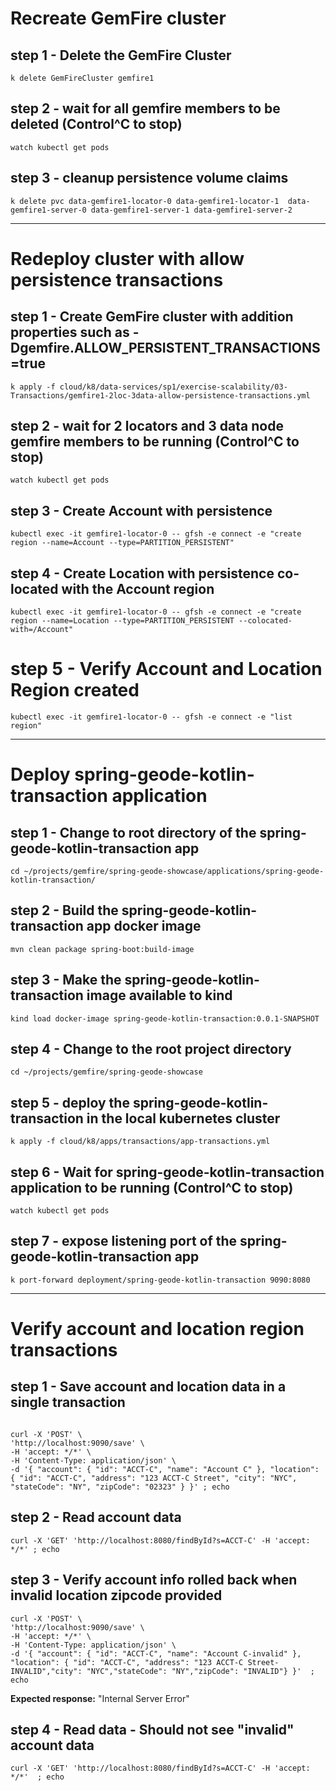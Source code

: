 # Recreate GemFire cluster 

## step 1 - Delete the GemFire Cluster

```shell
k delete GemFireCluster gemfire1
```


## step 2 - wait for all gemfire members to be deleted  (Control^C to stop)

```shell
watch kubectl get pods
```

## step 3 - cleanup persistence volume claims

```shell
k delete pvc data-gemfire1-locator-0 data-gemfire1-locator-1  data-gemfire1-server-0 data-gemfire1-server-1 data-gemfire1-server-2
```



----------------------------------------------------
# Redeploy cluster with allow persistence transactions

## step 1 - Create GemFire cluster with addition properties such as -Dgemfire.ALLOW_PERSISTENT_TRANSACTIONS=true

```shell
k apply -f cloud/k8/data-services/sp1/exercise-scalability/03-Transactions/gemfire1-2loc-3data-allow-persistence-transactions.yml
```


## step 2 - wait for 2 locators and 3 data node gemfire members to be running  (Control^C to stop)

```shell
watch kubectl get pods
```


## step 3 - Create Account with persistence

```shell
kubectl exec -it gemfire1-locator-0 -- gfsh -e connect -e "create region --name=Account --type=PARTITION_PERSISTENT"
```

## step 4 - Create Location with persistence co-located with the Account region

```shell
kubectl exec -it gemfire1-locator-0 -- gfsh -e connect -e "create region --name=Location --type=PARTITION_PERSISTENT --colocated-with=/Account"
```


# step 5 - Verify Account and Location Region created

```shell
kubectl exec -it gemfire1-locator-0 -- gfsh -e connect -e "list region"
```

------------------------------------------------------
# Deploy spring-geode-kotlin-transaction application

## step 1 - Change to root directory of the spring-geode-kotlin-transaction app

```shell
cd ~/projects/gemfire/spring-geode-showcase/applications/spring-geode-kotlin-transaction/
```

## step 2 - Build the spring-geode-kotlin-transaction app docker image

```shell
mvn clean package spring-boot:build-image
```

## step 3 - Make the spring-geode-kotlin-transaction image available to kind

```shell
kind load docker-image spring-geode-kotlin-transaction:0.0.1-SNAPSHOT
```

## step 4 - Change to the root project directory

```shell
cd ~/projects/gemfire/spring-geode-showcase
```

## step 5 - deploy the spring-geode-kotlin-transaction in the local kubernetes cluster

```shell
k apply -f cloud/k8/apps/transactions/app-transactions.yml
```

## step 6 - Wait for spring-geode-kotlin-transaction application to be running  (Control^C to stop)

```shell
watch kubectl get pods
```

## step 7 - expose listening port of the spring-geode-kotlin-transaction app

```shell
k port-forward deployment/spring-geode-kotlin-transaction 9090:8080
```


------------------------------------------------------
# Verify account and location region transactions

## step 1 - Save account and location data in a single transaction

```shell

curl -X 'POST' \
'http://localhost:9090/save' \
-H 'accept: */*' \
-H 'Content-Type: application/json' \
-d '{ "account": { "id": "ACCT-C", "name": "Account C" }, "location": { "id": "ACCT-C", "address": "123 ACCT-C Street", "city": "NYC", "stateCode": "NY", "zipCode": "02323" } }' ; echo

```

## step 2 - Read account data

```shell
curl -X 'GET' 'http://localhost:8080/findById?s=ACCT-C' -H 'accept: */*' ; echo
```


## step 3 - Verify account info rolled back when invalid location zipcode provided

```shell
curl -X 'POST' \
'http://localhost:9090/save' \
-H 'accept: */*' \
-H 'Content-Type: application/json' \
-d '{ "account": { "id": "ACCT-C", "name": "Account C-invalid" }, "location": { "id": "ACCT-C", "address": "123 ACCT-C Street-INVALID","city": "NYC","stateCode": "NY","zipCode": "INVALID"} }'  ; echo
```

**Expected response:** "Internal Server Error"

## step 4 - Read data - Should not see "invalid" account data

```shell
curl -X 'GET' 'http://localhost:8080/findById?s=ACCT-C' -H 'accept: */*'  ; echo
```
